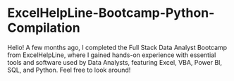 # ExcelHelpLine-Bootcamp-Python-Compilation
Hello! A few months ago, I completed the Full Stack Data Analyst Bootcamp from ExcelHelpLine, where I gained hands-on experience with essential tools and software used by Data Analysts, featuring Excel, VBA, Power BI, SQL, and Python. Feel free to look around!
